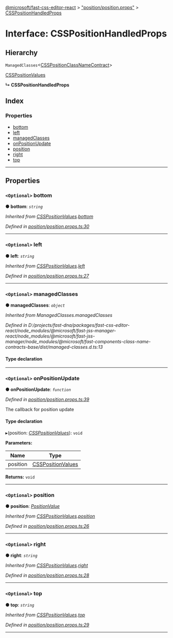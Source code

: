 [@microsoft/fast-css-editor-react](../README.md) > ["position/position.props"](../modules/_position_position_props_.md) > [CSSPositionHandledProps](../interfaces/_position_position_props_.csspositionhandledprops.md)

# Interface: CSSPositionHandledProps

## Hierarchy

 `ManagedClasses`<[CSSPositionClassNameContract](_position_position_style_.csspositionclassnamecontract.md)>

 [CSSPositionValues](_position_position_props_.csspositionvalues.md)

**↳ CSSPositionHandledProps**

## Index

### Properties

* [bottom](_position_position_props_.csspositionhandledprops.md#bottom)
* [left](_position_position_props_.csspositionhandledprops.md#left)
* [managedClasses](_position_position_props_.csspositionhandledprops.md#managedclasses)
* [onPositionUpdate](_position_position_props_.csspositionhandledprops.md#onpositionupdate)
* [position](_position_position_props_.csspositionhandledprops.md#position)
* [right](_position_position_props_.csspositionhandledprops.md#right)
* [top](_position_position_props_.csspositionhandledprops.md#top)

---

## Properties

<a id="bottom"></a>

### `<Optional>` bottom

**● bottom**: *`string`*

*Inherited from [CSSPositionValues](_position_position_props_.csspositionvalues.md).[bottom](_position_position_props_.csspositionvalues.md#bottom)*

*Defined in [position/position.props.ts:30](https://github.com/Microsoft/fast-dna/blob/164dd3ca/packages/fast-css-editor-react/src/position/position.props.ts#L30)*

___
<a id="left"></a>

### `<Optional>` left

**● left**: *`string`*

*Inherited from [CSSPositionValues](_position_position_props_.csspositionvalues.md).[left](_position_position_props_.csspositionvalues.md#left)*

*Defined in [position/position.props.ts:27](https://github.com/Microsoft/fast-dna/blob/164dd3ca/packages/fast-css-editor-react/src/position/position.props.ts#L27)*

___
<a id="managedclasses"></a>

### `<Optional>` managedClasses

**● managedClasses**: *`object`*

*Inherited from ManagedClasses.managedClasses*

*Defined in D:/projects/fast-dna/packages/fast-css-editor-react/node_modules/@microsoft/fast-jss-manager-react/node_modules/@microsoft/fast-jss-manager/node_modules/@microsoft/fast-components-class-name-contracts-base/dist/managed-classes.d.ts:13*

#### Type declaration

___
<a id="onpositionupdate"></a>

### `<Optional>` onPositionUpdate

**● onPositionUpdate**: *`function`*

*Defined in [position/position.props.ts:39](https://github.com/Microsoft/fast-dna/blob/164dd3ca/packages/fast-css-editor-react/src/position/position.props.ts#L39)*

The callback for position update

#### Type declaration
▸(position: *[CSSPositionValues](_position_position_props_.csspositionvalues.md)*): `void`

**Parameters:**

| Name | Type |
| ------ | ------ |
| position | [CSSPositionValues](_position_position_props_.csspositionvalues.md) |

**Returns:** `void`

___
<a id="position"></a>

### `<Optional>` position

**● position**: *[PositionValue](../enums/_position_position_props_.positionvalue.md)*

*Inherited from [CSSPositionValues](_position_position_props_.csspositionvalues.md).[position](_position_position_props_.csspositionvalues.md#position)*

*Defined in [position/position.props.ts:26](https://github.com/Microsoft/fast-dna/blob/164dd3ca/packages/fast-css-editor-react/src/position/position.props.ts#L26)*

___
<a id="right"></a>

### `<Optional>` right

**● right**: *`string`*

*Inherited from [CSSPositionValues](_position_position_props_.csspositionvalues.md).[right](_position_position_props_.csspositionvalues.md#right)*

*Defined in [position/position.props.ts:28](https://github.com/Microsoft/fast-dna/blob/164dd3ca/packages/fast-css-editor-react/src/position/position.props.ts#L28)*

___
<a id="top"></a>

### `<Optional>` top

**● top**: *`string`*

*Inherited from [CSSPositionValues](_position_position_props_.csspositionvalues.md).[top](_position_position_props_.csspositionvalues.md#top)*

*Defined in [position/position.props.ts:29](https://github.com/Microsoft/fast-dna/blob/164dd3ca/packages/fast-css-editor-react/src/position/position.props.ts#L29)*

___

